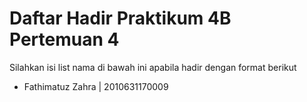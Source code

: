 # Daftar Hadir Praktikum 4B Pertemuan 4
Silahkan isi list nama di bawah ini apabila hadir dengan format berikut

- Fathimatuz Zahra | 2010631170009
